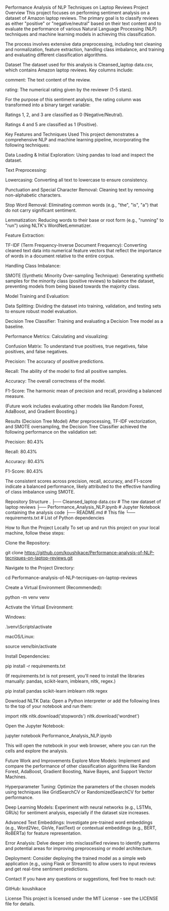 Performance Analysis of NLP Techniques on Laptop Reviews
Project Overview
This project focuses on performing sentiment analysis on a dataset of Amazon laptop reviews. The primary goal is to classify reviews as either "positive" or "negative/neutral" based on their text content and to evaluate the performance of various Natural Language Processing (NLP) techniques and machine learning models in achieving this classification.

The process involves extensive data preprocessing, including text cleaning and normalization, feature extraction, handling class imbalance, and training and evaluating different classification algorithms.

Dataset
The dataset used for this analysis is Cleansed_laptop data.csv, which contains Amazon laptop reviews.
Key columns include:

comment: The text content of the review.

rating: The numerical rating given by the reviewer (1-5 stars).

For the purpose of this sentiment analysis, the rating column was transformed into a binary target variable:

Ratings 1, 2, and 3 are classified as 0 (Negative/Neutral).

Ratings 4 and 5 are classified as 1 (Positive).

Key Features and Techniques Used
This project demonstrates a comprehensive NLP and machine learning pipeline, incorporating the following techniques:

Data Loading & Initial Exploration: Using pandas to load and inspect the dataset.

Text Preprocessing:

Lowercasing: Converting all text to lowercase to ensure consistency.

Punctuation and Special Character Removal: Cleaning text by removing non-alphabetic characters.

Stop Word Removal: Eliminating common words (e.g., "the", "is", "a") that do not carry significant sentiment.

Lemmatization: Reducing words to their base or root form (e.g., "running" to "run") using NLTK's WordNetLemmatizer.

Feature Extraction:

TF-IDF (Term Frequency-Inverse Document Frequency): Converting cleaned text data into numerical feature vectors that reflect the importance of words in a document relative to the entire corpus.

Handling Class Imbalance:

SMOTE (Synthetic Minority Over-sampling Technique): Generating synthetic samples for the minority class (positive reviews) to balance the dataset, preventing models from being biased towards the majority class.

Model Training and Evaluation:

Data Splitting: Dividing the dataset into training, validation, and testing sets to ensure robust model evaluation.

Decision Tree Classifier: Training and evaluating a Decision Tree model as a baseline.

Performance Metrics: Calculating and visualizing:

Confusion Matrix: To understand true positives, true negatives, false positives, and false negatives.

Precision: The accuracy of positive predictions.

Recall: The ability of the model to find all positive samples.

Accuracy: The overall correctness of the model.

F1-Score: The harmonic mean of precision and recall, providing a balanced measure.

(Future work includes evaluating other models like Random Forest, AdaBoost, and Gradient Boosting.)

Results (Decision Tree Model)
After preprocessing, TF-IDF vectorization, and SMOTE oversampling, the Decision Tree Classifier achieved the following performance on the validation set:

Precision: 80.43%

Recall: 80.43%

Accuracy: 80.43%

F1-Score: 80.43%

The consistent scores across precision, recall, accuracy, and F1-score indicate a balanced performance, likely attributed to the effective handling of class imbalance using SMOTE.

Repository Structure
.
├── Cleansed_laptop data.csv      # The raw dataset of laptop reviews
├── Performance_Analysis_NLP.ipynb # Jupyter Notebook containing the analysis code
├── README.md                     # This file
└── requirements.txt              # List of Python dependencies

How to Run the Project Locally
To set up and run this project on your local machine, follow these steps:

Clone the Repository:

git clone https://github.com/koushikace/Performance-analysis-of-NLP-tecniques-on-laptop-reviews.git

Navigate to the Project Directory:

cd Performance-analysis-of-NLP-tecniques-on-laptop-reviews

Create a Virtual Environment (Recommended):

python -m venv venv

Activate the Virtual Environment:

Windows:

.\venv\Scripts\activate

macOS/Linux:

source venv/bin/activate

Install Dependencies:

pip install -r requirements.txt

(If requirements.txt is not present, you'll need to install the libraries manually: pandas, scikit-learn, imblearn, nltk, regex.)

pip install pandas scikit-learn imblearn nltk regex

Download NLTK Data:
Open a Python interpreter or add the following lines to the top of your notebook and run them:

import nltk
nltk.download('stopwords')
nltk.download('wordnet')

Open the Jupyter Notebook:

jupyter notebook Performance_Analysis_NLP.ipynb

This will open the notebook in your web browser, where you can run the cells and explore the analysis.

Future Work and Improvements
Explore More Models: Implement and compare the performance of other classification algorithms like Random Forest, AdaBoost, Gradient Boosting, Naive Bayes, and Support Vector Machines.

Hyperparameter Tuning: Optimize the parameters of the chosen models using techniques like GridSearchCV or RandomizedSearchCV for better performance.

Deep Learning Models: Experiment with neural networks (e.g., LSTMs, GRUs) for sentiment analysis, especially if the dataset size increases.

Advanced Text Embeddings: Investigate pre-trained word embeddings (e.g., Word2Vec, GloVe, FastText) or contextual embeddings (e.g., BERT, RoBERTa) for feature representation.

Error Analysis: Delve deeper into misclassified reviews to identify patterns and potential areas for improving preprocessing or model architecture.

Deployment: Consider deploying the trained model as a simple web application (e.g., using Flask or Streamlit) to allow users to input reviews and get real-time sentiment predictions.

Contact
If you have any questions or suggestions, feel free to reach out:

GitHub: koushikace

License
This project is licensed under the MIT License - see the LICENSE file for details.
